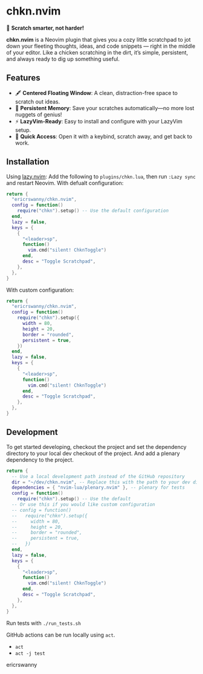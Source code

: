 # chkn.nvim

🐔 **Scratch smarter, not harder!**

**chkn.nvim** is a Neovim plugin that gives you a cozy little scratchpad to jot down your fleeting thoughts, ideas, and code snippets — right in the middle of your editor. Like a chicken scratching in the dirt, it’s simple, persistent, and always ready to dig up something useful.

## Features

- 🖋️ **Centered Floating Window**: A clean, distraction-free space to scratch out ideas.
- 💾 **Persistent Memory**: Save your scratches automatically—no more lost nuggets of genius!
- ⚡ **LazyVim-Ready**: Easy to install and configure with your LazyVim setup.
- 🐓 **Quick Access**: Open it with a keybind, scratch away, and get back to work.

## Installation

Using [lazy.nvim](https://github.com/folke/lazy.nvim):
Add the following to `plugins/chkn.lua`, then run `:Lazy sync` and restart Neovim.
With defualt configuration:

```lua
return {
  "ericrswanny/chkn.nvim",
  config = function()
    require("chkn").setup() -- Use the default configuration
  end,
  lazy = false,
  keys = {
    {
      "<leader>sp",
      function()
        vim.cmd("silent! ChknToggle")
      end,
      desc = "Toggle Scratchpad",
    },
  },
}
```

With custom configuration:

```lua
return {
  "ericrswanny/chkn.nvim",
  config = function()
    require("chkn").setup({
      width = 80,
      height = 20,
      border = "rounded",
      persistent = true,
    })
  end,
  lazy = false,
  keys = {
    {
      "<leader>sp",
      function()
        vim.cmd("silent! ChknToggle")
      end,
      desc = "Toggle Scratchpad",
    },
  },
}
```

## Development

To get started developing, checkout the project and set the dependency directory to your local dev checkout of the project. And add a plenary dependency to the project.

```lua
return {
  -- Use a local development path instead of the GitHub repository
  dir = "~/dev/chkn.nvim", -- Replace this with the path to your dev dir
  dependencies = { "nvim-lua/plenary.nvim" }, -- plenary for tests
  config = function()
    require("chkn").setup() -- Use the default
  -- Or use this if you would like custom configuration
  -- config = function()
  --   require("chkn").setup({
  --     width = 80,
  --     height = 20,
  --     border = "rounded",
  --     persistent = true,
  --   })
  end,
  lazy = false,
  keys = {
    {
      "<leader>sp",
      function()
        vim.cmd("silent! ChknToggle")
      end,
      desc = "Toggle Scratchpad",
    },
  },
}
```

Run tests with `./run_tests.sh`

GitHub actions can be run locally using `act`.

- `act`
- `act -j test`

ericrswanny
